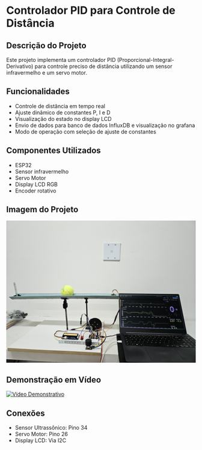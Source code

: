 # Controlador PID para Controle de Distância

## Descrição do Projeto

Este projeto implementa um controlador PID (Proporcional-Integral-Derivativo) para controle preciso de distância utilizando um sensor infravermelho e um servo motor.

## Funcionalidades

- Controle de distância em tempo real
- Ajuste dinâmico de constantes P, I e D
- Visualização do estado no display LCD
- Envio de dados para banco de dados InfluxDB e visualização no grafana
- Modo de operação com seleção de ajuste de constantes

## Componentes Utilizados

- ESP32
- Sensor infravermelho
- Servo Motor
- Display LCD RGB
- Encoder rotativo

## Imagem do Projeto

![Imagem do Controlador PID](./pid.jpg)

## Demonstração em Vídeo

[![Vídeo Demonstrativo](https://youtu.be/qz8V1oecXzI)](https://youtu.be/qz8V1oecXzI)

## Conexões

- Sensor Ultrassônico: Pino 34
- Servo Motor: Pino 26
- Display LCD: Via I2C
